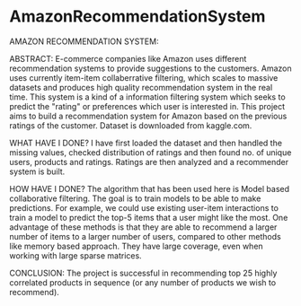 # AmazonRecommendationSystem

AMAZON RECOMMENDATION SYSTEM:

ABSTRACT:
E-commerce companies like Amazon uses different recommendation systems to provide suggestions to the customers. Amazon uses currently item-item collaberrative filtering, which scales to massive datasets and produces high quality recommendation system in the real time. This system is a kind of a information filtering system which seeks to predict the "rating" or preferences which user is interested in. This project aims to build a recommendation system for Amazon based on the previous ratings of the customer. Dataset is downloaded from kaggle.com.

WHAT HAVE I DONE?
I have first loaded the dataset and then handled the missing values, checked distribution of ratings and then found no. of unique users, products and ratings. Ratings are then analyzed and a recommender system is built.

HOW HAVE I DONE?
The algorithm that has been used here is Model based collaborative filtering.  The goal is to train models to be able to make predictions. For example, we could use existing user-item interactions to train a model to predict the top-5 items that a user might like the most. One advantage of these methods is that they are able to recommend a larger number of items to a larger number of users, compared to other methods like memory based approach. They have large coverage, even when working with large sparse matrices.

CONCLUSION:
The project is successful in recommending top 25 highly correlated products in sequence (or any number of products we wish to recommend).
